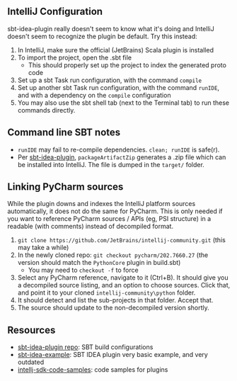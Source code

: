 ## IntelliJ Configuration

sbt-idea-plugin really doesn't seem to know what it's doing and IntelliJ doesn't seem to recognize the plugin be default.
Try this instead:

1. In IntelliJ, make sure the official (JetBrains) Scala plugin is installed
1. To import the project, open the .sbt file
   - This should properly set up the project to index the generated proto code
1. Set up a sbt Task run configuration, with the command `compile`
1. Set up another sbt Task run configuration, with the command `runIDE`, and with a dependency on the `compile` configuration
1. You may also use the sbt shell tab (next to the Terminal tab) to run these commands directly. 


## Command line SBT notes

- `runIDE` may fail to re-compile dependencies. `clean; runIDE` is safe(r).
- Per [sbt-idea-plugin](https://github.com/JetBrains/sbt-idea-plugin), `packageArtifactZip` generates a .zip file which can be installed into IntelliJ.
  The file is dumped in the `target/` folder.


## Linking PyCharm sources

While the plugin downs and indexes the IntelliJ platform sources automatically, it does not do the same for PyCharm.
This is only needed if you want to reference PyCharm sources / APIs (eg, PSI structure) in a readable (with comments) instead of decompiled format.

1. `git clone https://github.com/JetBrains/intellij-community.git`
   (this may take a while)
1. In the newly cloned repo: `git checkout pycharm/202.7660.27`
   (the version should match the `PythonCore` plugin in build.sbt)
   - You may need to `checkout -f` to force
1. Select any PyCharm reference, navigate to it (Ctrl+B).
   It should give you a decompiled source listing, and an option to choose sources.
   Click that, and point it to your cloned `intellij-community\python` folder.
1. It should detect and list the sub-projects in that folder.
   Accept that.
1. The source should update to the non-decompiled version shortly. 
   

## Resources

- [sbt-idea-plugin repo](https://github.com/JetBrains/sbt-idea-plugin): SBT build configurations
- [sbt-idea-example](https://github.com/JetBrains/sbt-idea-example): SBT IDEA plugin very basic example, and very outdated
- [intellj-sdk-code-samples](https://github.com/JetBrains/intellij-sdk-code-samples): code samples for plugins